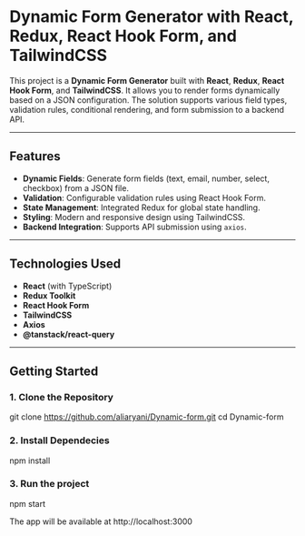 # Dynamic Form Generator with React, Redux, React Hook Form, and TailwindCSS

This project is a **Dynamic Form Generator** built with **React**, **Redux**, **React Hook Form**, and **TailwindCSS**. It allows you to render forms dynamically based on a JSON configuration. The solution supports various field types, validation rules, conditional rendering, and form submission to a backend API.

---

## **Features**

- **Dynamic Fields**: Generate form fields (text, email, number, select, checkbox) from a JSON file.
- **Validation**: Configurable validation rules using React Hook Form.
- **State Management**: Integrated Redux for global state handling.
- **Styling**: Modern and responsive design using TailwindCSS.
- **Backend Integration**: Supports API submission using `axios`.

---

## **Technologies Used**

- **React** (with TypeScript)
- **Redux Toolkit**
- **React Hook Form**
- **TailwindCSS**
- **Axios**
- **@tanstack/react-query**

---

## **Getting Started**

### **1. Clone the Repository**

git clone https://github.com/aliaryani/Dynamic-form.git
cd Dynamic-form

### **2. Install Dependecies**

npm install

### **3. Run the project**

npm start

The app will be available at http://localhost:3000
